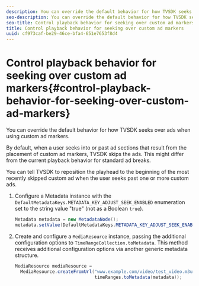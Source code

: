 ```yaml
---
description: You can override the default behavior for how TVSDK seeks over ads when using custom ad markers.
seo-description: You can override the default behavior for how TVSDK seeks over ads when using custom ad markers.
seo-title: Control playback behavior for seeking over custom ad markers
title: Control playback behavior for seeking over custom ad markers
uuid: cf973caf-be29-46ce-bfa4-651e7653f8d4
---
```


# Control playback behavior for seeking over custom ad markers{#control-playback-behavior-for-seeking-over-custom-ad-markers}

You can override the default behavior for how TVSDK seeks over ads when using custom ad markers.

By default, when a user seeks into or past ad sections that result from the placement of custom ad markers, TVSDK skips the ads. This might differ from the current playback behavior for standard ad breaks.

You can tell TVSDK to reposition the playhead to the beginning of the most recently skipped custom ad when the user seeks past one or more custom ads. 

1. Configure a Metadata instance with the `DefaultMetadataKeys.METADATA_KEY_ADJUST_SEEK_ENABLED` enumeration set to the string value "true" (not as a Boolean `true`).

   ```java
   Metadata metadata = new MetadataNode(); 
   metadata.setValue(DefaultMetadataKeys.METADATA_KEY_ADJUST_SEEK_ENABLED.getValue(),"true");
   ```

1. Create and configure a `MediaResource` instance, passing the additional configuration options to `TimeRangeCollection.toMetadata`. This method receives additional configuration options via another generic metadata structure.

   ```java
   MediaResource mediaResource =  
     MediaResource.createFromUrl("www.example.com/video/test_video.m3u8", 
                                 timeRanges.toMetadata(metadata));
   ```

